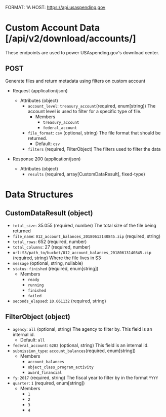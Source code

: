 FORMAT: 1A
HOST: https://api.usaspending.gov

# Custom Account Data [/api/v2/download/accounts/]

These endpoints are used to power USAspending.gov's download center.

## POST

Generate files and return metadata using filters on custom account 

+ Request (application/json)
    + Attributes (object)
        + `account_level`: `treasury_account`(required, enum[string])
            The account level is used to filter for a specific type of file.
            + Members
                + `treasury_account`
                + `federal_account`
        + `file_format`: `csv` (optional, string)
            The file format that should be returned.
            + Default: `csv`
        + `filters` (required, FilterObject)
            The filters used to filter the data

+ Response 200 (application/json)
    + Attributes (object)
        + `results` (required, array[CustomDataResult], fixed-type)

# Data Structures

## CustomDataResult (object)
+ `total_size`: 35.055 (required, number)
    The total size of the file being returned
+ `file_name`: `012_account_balances_20180613140845.zip` (required, string)
+ `total_rows`: 652 (required, number)
+ `total_columns`: 27 (required, number)
+ `url`: `S3/path_to/bucket/012_account_balances_20180613140845.zip` (required, string)
    Where the file lives in S3
+ `message` (optional, string, nullable)
+ `status`: `finished` (required, enum[string])
    + Members
        + `ready`
        + `running`
        + `finished`
        + `failed`
+ `seconds_elapsed`: `10.061132` (required, string)

## FilterObject (object)
+ `agency`: `all` (optional, string)
    The agency to filter by. This field is an internal id.
    + Default: `all`
+ `federal_account`: `6282` (optional, string)
    This field is an internal id.
+ `submission_type`: `account_balances`(required, enum[string])
    + Members
        + `account_balances`
        + `object_class_program_activity`
        + `award_financial`
+ `fy`: `2017` (required, string)
    The fiscal year to filter by in the format `YYYY`
+ `quarter`: `1` (required, enum[string])
    + Members
        + `1`
        + `2`
        + `3`
        + `4`
